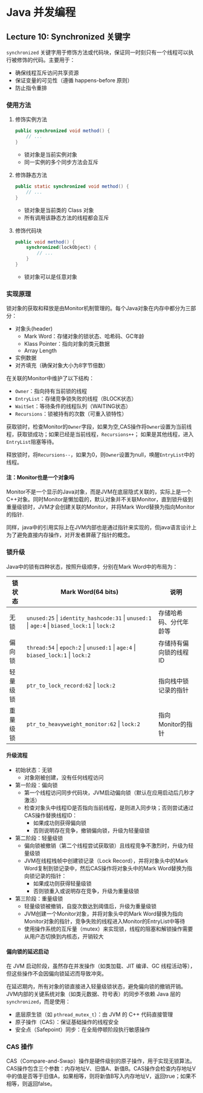 # Java 并发编程

## Lecture 10: Synchronized 关键字

`synchronized` 关键字用于修饰方法或代码块，保证同一时刻只有一个线程可以执行被修饰的代码。主要用于：

- 确保线程互斥访问共享资源
- 保证变量的可见性（遵循 happens-before 原则）
- 防止指令重排

### 使用方法

1. 修饰实例方法

    ```java
    public synchronized void method() {
        // ...
    }
    ```

    - 锁对象是当前实例对象
    - 同一实例的多个同步方法会互斥

2. 修饰静态方法

    ```java
    public static synchronized void method() {
        // ...
    }
    ```

    - 锁对象是当前类的 Class 对象
    - 所有调用该静态方法的线程都会互斥

3. 修饰代码块

    ```java
    public void method() {
        synchronized(lockObject) {
            // ...
        }
    }
    ```

    - 锁对象可以是任意对象

### 实现原理

锁对象的获取和释放是由Monitor机制管理的。每个Java对象在内存中都分为三部分：

- 对象头(header)
  - Mark Word：存储对象的锁状态、哈希码、GC年龄
  - Klass Pointer：指向对象的类元数据
  - Array Length
- 实例数据
- 对齐填充（确保对象大小为8字节倍数）

在关联的Monitor中维护了以下结构：

- `Owner`：指向持有当前锁的线程
- `EntryList`：存储竞争锁失败的线程（BLOCK状态）
- `WaitSet`：等待条件的线程队列（WAITING状态）
- `Recursions`：锁被持有的次数（可重入锁特性）

获取锁时，检查Monitor的`Owner`字段，如果为空,CAS操作将`Owner`设置为当前线程，获取锁成功；如果已经是当前线程，`Recursions++`；
如果是其他线程，进入`EntryList`阻塞等待。

释放锁时，将`Recursions--`，如果为0，则`Owner`设置为null，唤醒`EntryList`中的线程。

#### 注：Monitor也是一个对象吗

Monitor不是一个显示的Java对象，而是JVM在底层隐式关联的，实际上是一个C++对象。同时Monitor是懒加载的，默认对象并不关联Monitor，直到锁升级到重量级锁时，JVM才会创建关联的Monitor，并将Mark Word替换为指向Monitor的指针.

同样，java中的引用实际上在JVM内部也是通过指针来实现的，但java语言设计上为了避免直接内存操作，对开发者屏蔽了指针的概念。

### 锁升级

Java中的锁有四种状态，按照升级顺序，分别在Mark Word中的布局为：

|锁状态|Mark Word(64 bits)|说明|
|---|---|---|
|无锁|`unused:25` \| `identity_hashcode:31` \| `unused:1` \| `age:4` \| `biased_lock:1` \| `lock:2`|存储哈希码、分代年龄等|
|偏向锁|`thread:54` \| `epoch:2` \| `unused:1` \| `age:4` \| `biased_lock:1` \| `lock:2`|存储持有偏向锁的线程 ID|
|轻量级锁|`ptr_to_lock_record:62` \| `lock:2`|指向栈中锁记录的指针|
|重量级锁|`ptr_to_heavyweight_monitor:62` \| `lock:2`|指向 Monitor的指针|

#### 升级流程

- 初始状态：无锁
  - 对象刚被创建，没有任何线程访问
- 第一阶段：偏向锁
  - 第一个线程访问同步代码块，JVM启动偏向锁（默认在应用启动后几秒才激活）
  - 检查对象头中线程ID是否指向当前线程，是则进入同步块；否则尝试通过CAS操作替换线程ID：
    - 如果成功则获得偏向锁
    - 否则说明存在竞争，撤销偏向锁，升级为轻量级锁
- 第二阶段：轻量级锁
  - 偏向锁被撤销（第二个线程尝试获取锁）且线程竞争不激烈时，升级为轻量级锁
  - JVM在线程栈帧中创建锁记录（Lock Record），并将对象头中的Mark Word复制到锁记录中，然后CAS操作将对象头中的Mark Word替换为指向锁记录的指针：
    - 如果成功则获得轻量级锁
    - 否则锁重入或说明存在竞争，升级为重量级锁
- 第三阶段：重量级锁
  - 轻量级锁被撤销，自旋次数达到阈值后，升级为重量级锁
  - JVM创建一个Monitor对象，并将对象头中的Mark Word替换为指向Monitor对象的指针，竞争失败的线程进入Monitor的EntryList中等待
  - 使用操作系统的互斥量（mutex）来实现锁，线程的阻塞和解锁操作需要从用户态切换到内核态，开销较大

#### 偏向锁的延迟启动

在 JVM 启动阶段，虽然存在并发操作（如类加载、JIT 编译、GC 线程活动等），但这些操作不会因偏向锁延迟而导致冲突。

在延迟期内，所有对象的锁直接进入轻量级锁状态，避免偏向锁的撤销开销。JVM内部的关键系统对象（如类元数据、符号表）的同步不依赖 Java 层的 `synchronized`，而是使用：

- 底层原生锁（如 `pthread_mutex_t`）：由 JVM 的 C++ 代码直接管理
- 原子操作（CAS）：保证基础操作的线程安全
- 安全点（Safepoint）同步：在全局停顿阶段执行敏感操作

### CAS 操作

CAS（Compare-and-Swap）操作是硬件级别的原子操作，用于实现无锁算法。CAS操作包含三个参数：内存地址V、旧值A、新值B。CAS操作会检查内存地址V中的值是否等于旧值A，如果相等，则将新值B写入内存地址V，返回true；如果不相等，则返回false。
